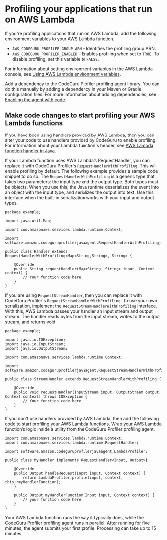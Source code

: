 # Profiling your applications that run on AWS Lambda<a name="setting-up-lambda"></a>

If you're profiling applications that run on AWS Lambda, add the following environment variables to your AWS Lambda function\.
+ `AWS_CODEGURU_PROFILER_GROUP_ARN` – Identifies the profiling group ARN\.
+ `AWS_CODEGURU_PROFILER_ENABLED` – Enables profiling when set to `TRUE`\. To disable profiling, set this variable to `FALSE`\.

For information about setting environment variables in the AWS Lambda console, see [Using AWS Lambda environment variables](https://docs.aws.amazon.com/lambda/latest/dg/configuration-envvars.html)\.

Add a dependency to the CodeGuru Profiler profiling agent library\. You can do this manually by adding a dependency in your Maven or Gradle configuration files\. For more information about adding dependencies, see [Enabling the agent with code](https://docs.aws.amazon.com/codeguru/latest/profiler-ug/enabling-the-agent-with-code)\.

## Make code changes to start profiling your AWS Lambda functions<a name="lambda-code-change"></a>

If you have been using handlers provided by AWS Lambda, then you can alter your code to use handlers provided by CodeGuru to enable profiling\. For information about your Lambda function's header, see [AWS Lambda function handler in Java](https://docs.aws.amazon.com/lambda/latest/dg/java-handler.html)\. 

If your Lambda function uses AWS Lambda’s RequestHandler, you can replace it with CodeGuru Profiler's `RequestHandlerWithProfiling`\. This will enable profiling by default\. The following example provides a sample code snippet to do so\. The `RequestHandlerWithProfiling` is a generic type that takes two parameters: the input type and the output type\. Both types must be objects\. When you use this, the Java runtime deserializes the event into an object with the input type, and serializes the output into text\. Use this interface when the built\-in serialization works with your input and output types\.

```
package example;

import java.util.Map;

import com.amazonaws.services.lambda.runtime.Context;

import software.amazon.codeguruprofilerjavaagent.RequestHandlerWithProfiling;

public class Handler extends RequestHandlerWithProfiling<Map<String,String>, String> {

    @Override
    public String requestHandler(Map<String, String> input, Context context) {
        // Your function code here
    }
}
```

If you are using `RequestStreamHandler`, then you can replace it with CodeGuru Profiler's `RequestStreamHandlerWithProfiling`\. To use your own serialization, implement the `RequestStreamHandlerWithProfiling` interface\. With this, AWS Lambda passes your handler an input stream and output stream\. The handler reads bytes from the input stream, writes to the output stream, and returns void\. 

```
package example;

import java.io.IOException;
import java.io.InputStream;
import java.io.OutputStream;

import com.amazonaws.services.lambda.runtime.Context;

import software.amazon.codeguruprofilerjavaagent.RequestStreamHandlerWithProfiling;

public class StreamHandler extends RequestStreamHandlerWithProfiling {

    @Override
    public void requestHandler(InputStream input, OutputStream output, Context context) throws IOException {
        // Your function code here
    }
}
```

If you don't use handlers provided by AWS Lambda, then add the following code to start profiling your AWS Lambda functions\. Wrap your AWS Lambda function’s logic inside a utility from the CodeGuru Profiler profiling agent\.

```
import com.amazonaws.services.lambda.runtime.Context;
import com.amazonaws.services.lambda.runtime.RequestHandler;

import software.amazon.codeguruprofilerjavaagent.LambdaProfiler;

public class MyHandler implements RequestHandler<Input, Output>{

    @Override
    public Output handleRequest(Input input, Context context) {
        return LambdaProfiler.profile(input, context, this::myHandlerFunction);
    }
    
    public Output myHandlerFunction(Input input, Context context) {
        // your function code here
    }
}
```

Your AWS Lambda function runs the way it typically does, while the CodeGuru Profiler profiling agent runs in parallel\. After running for five minutes, the agent submits your first profile\. Processing can take up to 15 minutes\.